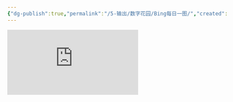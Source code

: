 ```yaml
---
{"dg-publish":true,"permalink":"/5-输出/数字花园/Bing每日一图/","created":"2024-04-08","updated":"2024-04-08"}
---
```


![](https://api.dujin.org/bing/1920.php)